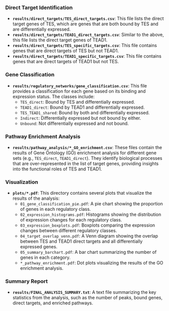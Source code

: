### Direct Target Identification

- **`results/direct_targets/TES_direct_targets.csv`**: This file lists the direct target genes of TES, which are genes that are both bound by TES and are differentially expressed.
- **`results/direct_targets/TEAD1_direct_targets.csv`**: Similar to the above, this file lists the direct target genes of TEAD1.
- **`results/direct_targets/TES_specific_targets.csv`**: This file contains genes that are direct targets of TES but not TEAD1.
- **`results/direct_targets/TEAD1_specific_targets.csv`**: This file contains genes that are direct targets of TEAD1 but not TES.

### Gene Classification

- **`results/regulatory_networks/gene_classification.csv`**: This file provides a classification for each gene based on its binding and expression status. The classes include:
    - `TES_direct`: Bound by TES and differentially expressed.
    - `TEAD1_direct`: Bound by TEAD1 and differentially expressed.
    - `TES_TEAD1_shared`: Bound by both and differentially expressed.
    - `Indirect`: Differentially expressed but not bound by either.
    - `Unbound`: Not differentially expressed and not bound.

### Pathway Enrichment Analysis

- **`results/pathway_analysis/*_GO_enrichment.csv`**: These files contain the results of Gene Ontology (GO) enrichment analysis for different gene sets (e.g., `TES_direct`, `TEAD1_direct`). They identify biological processes that are over-represented in the list of target genes, providing insights into the functional roles of TES and TEAD1.

### Visualization

- **`plots/*.pdf`**: This directory contains several plots that visualize the results of the analysis:
    - `01_gene_classification_pie.pdf`: A pie chart showing the proportion of genes in each regulatory class.
    - `02_expression_histograms.pdf`: Histograms showing the distribution of expression changes for each regulatory class.
    - `03_expression_boxplots.pdf`: Boxplots comparing the expression changes between different regulatory classes.
    - `04_target_overlap_venn.pdf`: A Venn diagram showing the overlap between TES and TEAD1 direct targets and all differentially expressed genes.
    - `05_summary_barchart.pdf`: A bar chart summarizing the number of genes in each category.
    - `*_pathway_enrichment.pdf`: Dot plots visualizing the results of the GO enrichment analysis.

### Summary Report

- **`results/FINAL_ANALYSIS_SUMMARY.txt`**: A text file summarizing the key statistics from the analysis, such as the number of peaks, bound genes, direct targets, and enriched pathways.